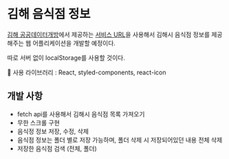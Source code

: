 # 김해 음식점 정보

[김해 공공데이터개방](https://www.gimhae.go.kr/00761/00832/05867.web)에서 제공하는 [서비스 URL](https://www.gimhae.go.kr/openapi/tour/restaurant.do)을 사용해서 김해시 음식점 정보를 제공해주는 웹 어플리케이션을 개발할 예정이다.

따로 서버 없이 localStorage를 사용할 것이다.

🚀 사용 라이브러리 : React, styled-components, react-icon

## 개발 사항

- fetch api를 사용해서 김해시 음식점 목록 가져오기
- 무한 스크롤 구현
- 음식정 정보 저장, 수정, 삭제
- 음식점 정보는 폴더 별로 저장 가능하며, 폴더 삭제 시 저장되어있던 내용 전체 삭제
- 저장한 음식점 검색 (전체, 폴더)